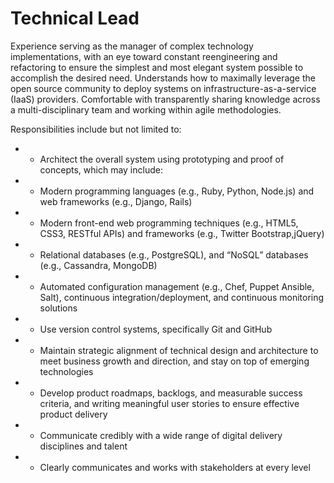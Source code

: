# Technical Lead

Experience serving as the manager of complex technology implementations, with an eye toward constant reengineering and refactoring to ensure the simplest and most elegant system possible to accomplish the desired need. Understands how to maximally leverage the open source community to deploy systems on infrastructure-as-a-service (IaaS) providers. Comfortable with transparently sharing knowledge across a multi-disciplinary team and working within agile methodologies.

Responsibilities include but not limited to:

- - Architect the overall system using prototyping and proof of concepts, which may include:
- - Modern programming languages (e.g., Ruby, Python, Node.js) and web frameworks (e.g., Django, Rails)
- - Modern front-end web programming techniques (e.g., HTML5, CSS3, RESTful APIs) and frameworks (e.g., Twitter Bootstrap,jQuery)
- - Relational databases (e.g., PostgreSQL), and “NoSQL” databases (e.g., Cassandra, MongoDB)
- - Automated configuration management (e.g., Chef, Puppet Ansible, Salt), continuous integration/deployment, and continuous monitoring solutions
- - Use version control systems, specifically Git and GitHub
- - Maintain strategic alignment of technical design and architecture to meet business growth and direction, and stay on top of emerging technologies
- - Develop product roadmaps, backlogs, and measurable success criteria, and writing meaningful user stories to ensure effective product delivery
- - Communicate credibly with a wide range of digital delivery disciplines and talent
- - Clearly communicates and works with stakeholders at every level
